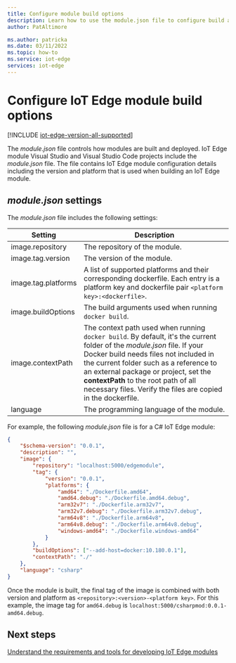 ```yaml
---
title: Configure module build options
description: Learn how to use the module.json file to configure build and deployment options for a module 
author: PatAltimore

ms.author: patricka
ms.date: 03/11/2022
ms.topic: how-to
ms.service: iot-edge
services: iot-edge
---
```


# Configure IoT Edge module build options

[!INCLUDE [iot-edge-version-all-supported](../../includes/iot-edge-version-all-supported.md)]

The *module.json* file controls how modules are built and deployed. IoT Edge module Visual Studio
and Visual Studio Code projects include the *module.json* file. The file contains IoT Edge module
configuration details including the version and platform that is used when building an IoT Edge
module.

## *module.json* settings

The *module.json* file includes the following settings:

| Setting | Description |
|---|---|
| image.repository | The repository of the module. |
| image.tag.version | The version of the module. |
| image.tag.platforms | A list of supported platforms and their corresponding dockerfile. Each entry is a platform key and dockerfile pair `<platform key>:<dockerfile>`. |
| image.buildOptions | The build arguments used when running `docker build`. |
| image.contextPath | The context path used when running `docker build`. By default, it's the current folder of the *module.json* file. If your Docker build needs files not included in the current folder such as a reference to an external package or project, set the **contextPath** to the root path of all necessary files. Verify the files are copied in the dockerfile. |
| language | The programming language of the module. |

For example, the following *module.json* file is for a C# IoT Edge module:

```json
{
    "$schema-version": "0.0.1",
    "description": "",
    "image": {
        "repository": "localhost:5000/edgemodule",
        "tag": {
            "version": "0.0.1",
            "platforms": {
                "amd64": "./Dockerfile.amd64", 
                "amd64.debug": "./Dockerfile.amd64.debug",
                "arm32v7": "./Dockerfile.arm32v7",
                "arm32v7.debug": "./Dockerfile.arm32v7.debug",
                "arm64v8": "./Dockerfile.arm64v8",
                "arm64v8.debug": "./Dockerfile.arm64v8.debug",
                "windows-amd64": "./Dockerfile.windows-amd64"
            }
        },
        "buildOptions": ["--add-host=docker:10.180.0.1"],
        "contextPath": "./"
    },
    "language": "csharp"
}
```

Once the module is built, the final tag of the image is combined with both version and platform as
`<repository>:<version>-<platform key>`. For this example, the image tag for `amd64.debug` is
`localhost:5000/csharpmod:0.0.1-amd64.debug`.

## Next steps

[Understand the requirements and tools for developing IoT Edge modules](module-development.md)

